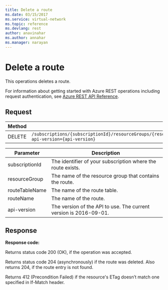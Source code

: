 ```yaml
---
title: Delete a route
ms.date: 03/15/2017
ms.service: virtual-network
ms.topic: reference
ms.devlang: rest
author: anavinahar 
ms.author: annahar 
ms.manager: narayan
---
```

# Delete a route

This operations deletes a route.

For information about getting started with Azure REST operations including request authentication, see [Azure REST API Reference](../../../index.md).

## Request  

|Method|Request URI|  
|------------|-----------------|  
|DELETE|`/subscriptions/{subscriptionId}/resourceGroups/{resourceGroup}/providers/Microsoft.Network/routeTables/{routeTableName}/routes/{routeName}?api-version={api-version}`|  
  
| Parameter | Description |
| --------- | ----------- |
| subscriptionId | The identifier of your subscription where the route exists. |
| resourceGroup | The name of the resource group that contains the route. |
| routeTableName | The name of the route table. |
| routeName | The name of the route. |
| api-version | The version of the API to use. The current version is 2016-09-01. | 

## Response  
 **Response code:**  
  
 Returns status code 200 (OK), if the operation was accepted.  
  
 Returns status code 204 (asynchronously) if the route was deleted. Also returns 204, if the route entry is not found.  
  
 Returns 412 (Precondition Failed) if the resource's ETag doesn’t match one specified in If-Match header.
